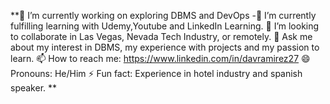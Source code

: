 **🔭 I’m currently working on exploring DBMS and DevOps
-🌱 I’m currently fulfilling learning with Udemy,Youtube and LinkedIn Learning.
🤔  I’m looking to collaborate in Las Vegas, Nevada Tech Industry, or remotely.
💬 Ask me about my interest in DBMS, my experience with projects and my passion to learn.
📫 How to reach me: https://www.linkedin.com/in/davramirez27
😄 Pronouns: He/Him
⚡ Fun fact: Experience in hotel industry and spanish speaker. **
